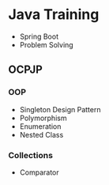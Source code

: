 # Java Training

- Spring Boot
- Problem Solving

## OCPJP

### OOP
- Singleton Design Pattern
- Polymorphism
- Enumeration
- Nested Class

### Collections
- Comparator

